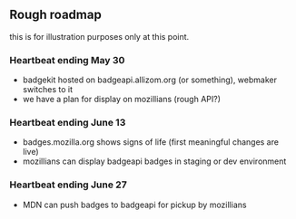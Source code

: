## Rough roadmap

this is for illustration purposes only at this point.

### Heartbeat ending May 30

* badgekit hosted on badgeapi.allizom.org (or something), webmaker switches to it
* we have a plan for display on mozillians (rough API?)

### Heartbeat ending June 13

* badges.mozilla.org shows signs of life (first meaningful changes are live)
* mozillians can display badgeapi badges in staging or dev environment

### Heartbeat ending June 27

* MDN can push badges to badgeapi for pickup by mozillians
